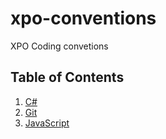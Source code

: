 # xpo-conventions
XPO Coding convetions

## Table of Contents
1. [C#](c_sharp/)
1. [Git](git/)
2. [JavaScript](javascript/)
